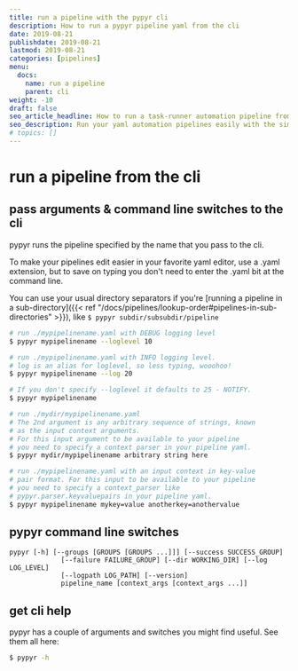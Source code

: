 ```yaml
---
title: run a pipeline with the pypyr cli
description: How to run a pypyr pipeline yaml from the cli
date: 2019-08-21
publishdate: 2019-08-21
lastmod: 2019-08-21
categories: [pipelines]
menu:
  docs:
    name: run a pipeline
    parent: cli
weight: -10
draft: false
seo_article_headline: How to run a task-runner automation pipeline from the cli.
seo_description: Run your yaml automation pipelines easily with the simple pypyr cli.
# topics: []
---
```

# run a pipeline from the cli
## pass arguments & command line switches to the cli
pypyr runs the pipeline specified by the name that you pass to the cli.

To make your pipelines edit easier in your favorite yaml editor, use a
.yaml extension, but to save on typing you don't need to enter the
.yaml bit at the command line.

You can use your usual directory separators if you're [running a pipeline in a
sub-directory]({{< ref "/docs/pipelines/lookup-order#pipelines-in-sub-directories" >}}), 
like `$ pypyr subdir/subsubdir/pipeline`

```bash
# run ./mypipelinename.yaml with DEBUG logging level
$ pypyr mypipelinename --loglevel 10

# run ./mypipelinename.yaml with INFO logging level.
# log is an alias for loglevel, so less typing, wooohoo!
$ pypyr mypipelinename --log 20

# If you don't specify --loglevel it defaults to 25 - NOTIFY.
$ pypyr mypipelinename

# run ./mydir/mypipelinename.yaml
# The 2nd argument is any arbitrary sequence of strings, known
# as the input context arguments.
# For this input argument to be available to your pipeline
# you need to specify a context parser in your pipeline yaml.
$ pypyr mydir/mypipelinename arbitrary string here

# run ./mypipelinename.yaml with an input context in key-value
# pair format. For this input to be available to your pipeline
# you need to specify a context_parser like
# pypyr.parser.keyvaluepairs in your pipeline yaml.
$ pypyr mypipelinename mykey=value anotherkey=anothervalue
```

## pypyr command line switches
```fish
pypyr [-h] [--groups [GROUPS [GROUPS ...]]] [--success SUCCESS_GROUP]
             [--failure FAILURE_GROUP] [--dir WORKING_DIR] [--log LOG_LEVEL]
             [--logpath LOG_PATH] [--version]
             pipeline_name [context_args [context_args ...]]
```

## get cli help
pypyr has a couple of arguments and switches you might find useful. See
them all here:

```bash
$ pypyr -h
```
